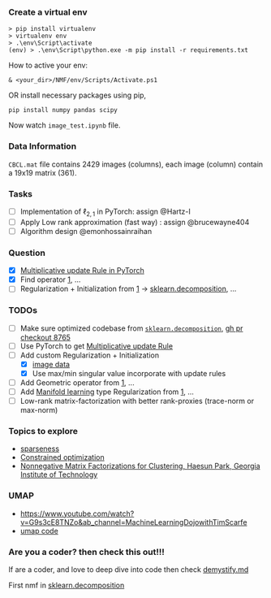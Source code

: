 ### Create a virtual env

```shell
> pip install virtualenv
> virtualenv env
> .\env\Script\activate
(env) > .\env\Script\python.exe -m pip install -r requirements.txt
```

How to active your env:

```
& <your_dir>/NMF/env/Scripts/Activate.ps1
```

OR install necessary packages using pip,

```shell
pip install numpy pandas scipy
```

Now watch `image_test.ipynb` file.

### Data Information

`CBCL.mat` file contains 2429 images (columns), each image (column) contain a 19x19 matrix (361).

### Tasks

- [ ] Implementation of $\ell_{2,1}$ in PyTorch: assign @Hartz-I
- [ ] Apply Low rank approximation (fast way) : assign @brucewayne404
- [ ] Algorithm design @emonhossainraihan

### Question

- [x] [Multiplicative update Rule in PyTorch](https://stackoverflow.com/q/75742628/9138425)
- [x] Find operator [1](https://math.stackexchange.com/q/4658970/871843), ...
- [ ] Regularization + Initialization from [1](https://sci-hub.ru/https://www.sciencedirect.com/science/article/abs/pii/S0031320307004359) $\rightarrow$ [sklearn.decomposition](https://github.com/scikit-learn/scikit-learn/blob/530dfc9631b2135412a048b5ec7cf01d155b6067/sklearn/decomposition/_nmf.py#L273), ...

### TODOs

- [ ] Make sure optimized codebase from [`sklearn.decomposition`](https://github.com/scikit-learn/scikit-learn/blob/main/sklearn/decomposition/_nmf.py), [gh pr checkout 8765]()
- [ ] Use PyTorch to get [Multiplicative update Rule](https://stats.stackexchange.com/a/352921/312701)
- [ ] Add custom Regularization + Initialization
  - [x] [image data](https://stackoverflow.com/questions/33610825/normalization-in-image-processing)
  - [x] Use max/min singular value incorporate with update rules
- [ ] Add Geometric operator from [1](https://sci-hub.ru/https://www.worldscientific.com/doi/epdf/10.1142/S021969131940006X), ...
- [ ] Add [Manifold learning](https://github.com/drewwilimitis/Manifold-Learning) type Regularization from [1](https://github.com/scikit-learn/scikit-learn/tree/0a3e585d5651af80430834c2a4008ac96ce04a21/sklearn/manifold), ...
- [ ] Low-rank matrix-factorization with better rank-proxies (trace-norm or max-norm)

### Topics to explore

- [sparseness](https://math.stackexchange.com/questions/4212759/differentiable-sparsity-measure)
- [Constrained optimization](https://www.youtube.com/watch?v=lvzH88DDaow&ab_channel=XiaojingYe)
- [Nonnegative Matrix Factorizations for Clustering, Haesun Park, Georgia Institute of Technology](https://www.youtube.com/watch?v=EKvh4ANUHWM&ab_channel=MMDSFoundation)

### UMAP

- https://www.youtube.com/watch?v=G9s3cE8TNZo&ab_channel=MachineLearningDojowithTimScarfe
- [umap code](https://github.com/lmcinnes/umap/tree/9b012b76b12da44e33314dc1029070baceb84616/umap)

### Are you a coder? then check this out!!!

If are a coder, and love to deep dive into code then check [demystify.md](https://github.com/emonhossainraihan/Geom-nmf/blob/main/development/demystify.md)

First nmf in [sklearn.decomposition](https://github.com/scikit-learn/scikit-learn/blob/a2a4257bc6e793faf6867cfe781cdfad7e5a7b41/sklearn/decomposition/nmf.py)
